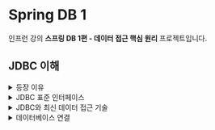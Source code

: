 # Spring DB 1
인프런 강의 **스프링 DB 1편 - 데이터 접근 핵심 원리** 프로젝트입니다.

## JDBC 이해
<details><summary>등장 이유</summary>
<p>

- 대부분의 서비스의 경우 주요 데이터를 데이터베이스에 저장합니다.
- 일반적인 애플리케이션 서버와 데이터베이스의 연결은 다음과 같습니다.
  + 커넥션 연결: 주로 TCP/IP를 사용해 커넥션을 연결
  + SQL 전달: 애플리케이션 서버는 DB가 이해할 수 있는 SQL을 연결된 커넥션을 통해 DB에 전달
  + 결과 응답: DB는 전달된 SQL을 수행하고 그 결과를 응답
- 여기에는 2가지 큰 문제가 있었는데
  + DB마다 연결 방식이 달라서 DB를 변경하면 애플리케이션 서버에 개발된 DB 사용 코드도 함께 수정했어야 했고
  + 개발자가 각각의 DB마다 커넥션 연결, SQL 전달, 결과 응답 방식을 새로 학습해야 했습니다.
- 따라서 이 문제들을 해결하기 위해 JDBC라는 Java 표준이 등장합니다.

</p>
</details>

<details><summary>JDBC 표준 인터페이스</summary>
<p>

- JDBC(Java Database Connectivity)는 자바에서 데이터베이스에 접속할 수 있도록 하는 자바 API입니다.
- JDBC는 데이터베이스에서 자료를 쿼리하거나 업데이트하는 방법을 제공합니다.
- 대표적으로 3가지 기능을 인터페이스로 정의해 제공합니다.
  + ```java.sql.Connection```: 연결
  + ```java.sql.Statement```: SQL을 담은 내용
  + ```java.sql.ResultSet```: SQL 요청 응답
- 개발자는 이제 이 인터페이스를 사용하면 되는데 각 DB에 맞게 구현된 라이브러리인 JDBC 드라이버를 사용하면 됩니다.
- 표준화의 한계
  + 공통이 있긴 하지만 각 DB에 맞는 SQL을 변경해야하는 부분은 여전히 존재

</p>
</details>

<details><summary>JDBC와 최신 데이터 접근 기술</summary>
<p>

- JDBC를 편리하게 사용하기 위해 SQL Mapper 와 ORM 기술이 존재합니다.
- SQL Mapper
  + 장점
    - SQL 응답 결과를 객체로 편리하게 변환
    - JDBC의 반복 코드를 제거
  + 단점
    - 개발자가 직접 SQL을 작성
  + 대표 기술: 스프링 JDBC Template, MyBatis
- ORM
  + ORM은 객체를 관계형 데이터베이스와 매핑해주는 기술로 덕분에 개발자는 반복적인 SQL을 직접 작성하지 않고 ORM 기술이 동적으로 SQL을 만들어 실행해줍니다.
  + 대표 기술: JPA, 하이버네이트, 이클립스 링크
  + JPA는 자바 진영의 ORM 표준 인터페이스이고 이것을 구현한 하이버네이트, 이클립스 링크 등의 기술이 있습니다.

</p>
</details>

<details><summary>데이터베이스 연결</summary>
<p>

- JDBC가 제공하는 ```DriverManager```는 라이브러리에 등록된 DB 드라이버를 관리하고 커넥션을 획득하는 기능을 제공합니다.
- 애플리케이션 로직에서 커넥션이 필요하면 ```DriverManager.getConnection()```을 호출합니다.
- ```DriverManager```는 라이브러리에 등록된 드라이버 목록을 자동으로 인식합니다. 이 드라이버들에게 순서대로 다음 정보를 넘겨 커넥션을 획득할 수 있는지 확인합니다.
  + URL (예. ```jdbc:h2:tcp://localhost/~/test```)
  + 이름, 비밀번호 등 접속에 필요한 정보
  + 여기서 각각의 드라이버는 URL 정보를 체크해서 본인이 처리할 수 있는 요청인지 확인합니다.
- 이렇게 찾은 커넥션 구현체가 클라이언트에 반환됩니다.

</p>
</details>
